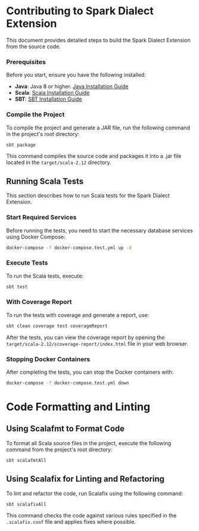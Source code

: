 # Contributing to Spark Dialect Extension

This document provides detailed steps to build the Spark Dialect Extension from the source code.

### Prerequisites

Before you start, ensure you have the following installed:
- **Java**: Java 8 or higher. [Java Installation Guide](https://adoptopenjdk.net/)
- **Scala**: [Scala Installation Guide](https://scala-lang.org/download/)
- **SBT**: [SBT Installation Guide](https://www.scala-sbt.org/download.html)

### Compile the Project

To compile the project and generate a JAR file, run the following command in the project's root directory:

```bash
sbt package
```

This command compiles the source code and packages it into a .jar file located in the ``target/scala-2.12`` directory.


## Running Scala Tests

This section describes how to run Scala tests for the Spark Dialect Extension.

### Start Required Services

Before running the tests, you need to start the necessary database services using Docker Compose:

```bash
docker-compose -f docker-compose.test.yml up -d
```

### Execute Tests
To run the Scala tests, execute:

```bash
sbt test
```

### With Coverage Report
To run the tests with coverage and generate a report, use:

```bash
sbt clean coverage test coverageReport
```

After the tests, you can view the coverage report by opening the ``target/scala-2.12/scoverage-report/index.html`` file in your web browser.

### Stopping Docker Containers
After completing the tests, you can stop the Docker containers with:

```bash
docker-compose -f docker-compose.test.yml down
```

# Code Formatting and Linting

## Using Scalafmt to Format Code

To format all Scala source files in the project, execute the following command from the project's root directory:
```bash
sbt scalafmtAll
```

## Using Scalafix for Linting and Refactoring

To lint and refactor the code, run Scalafix using the following command:
```bash
sbt scalafixAll
```
This command checks the code against various rules specified in the ```.scalafix.conf``` file and applies fixes where possible.